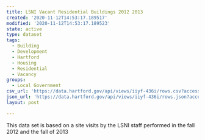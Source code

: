 ```yaml
---
title: LSNI Vacant Residential Buildings 2012 2013
created: '2020-11-12T14:53:17.189517'
modified: '2020-11-12T14:53:17.189523'
state: active
type: dataset
tags:
  - Building
  - Development
  - Hartford
  - Housing
  - Residential
  - Vacancy
groups:
  - Local Government
csv_url: 'https://data.hartford.gov/api/views/iiyf-436i/rows.csv?accessType=DOWNLOAD'
json_url: 'https://data.hartford.gov/api/views/iiyf-436i/rows.json?accessType=DOWNLOAD'
layout: post

---
```

This data set is based on a site visits by the LSNI staff performed in the fall 2012 and the fall of 2013
